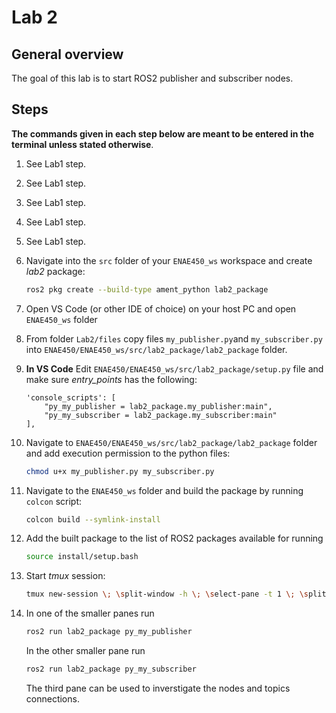 # Lab 2

## General overview

The goal of this lab is to start ROS2 publisher and subscriber nodes.

## Steps

**The commands given in each step below are meant to be entered in the terminal unless stated otherwise**.

1. See Lab1 step.
2. See Lab1 step.
3. See Lab1 step.
4. See Lab1 step.
5. See Lab1 step.

6. Navigate into the `src` folder of your `ENAE450_ws` workspace and create *lab2* package:
    ```bash
    ros2 pkg create --build-type ament_python lab2_package
    ```

7. Open VS Code (or other IDE of choice) on your host PC and open `ENAE450_ws` folder

8. From folder `Lab2/files` copy files `my_publisher.py`and `my_subscriber.py` into `ENAE450/ENAE450_ws/src/lab2_package/lab2_package` folder.

9. **In VS Code** Edit `ENAE450/ENAE450_ws/src/lab2_package/setup.py` file and make sure *entry_points* has the following:
    ```
    'console_scripts': [
        "py_my_publisher = lab2_package.my_publisher:main",
        "py_my_subscriber = lab2_package.my_subscriber:main"
    ],
    ```

10. Navigate to `ENAE450/ENAE450_ws/src/lab2_package/lab2_package` folder and add execution permission to the python files:
    ```bash
    chmod u+x my_publisher.py my_subscriber.py
    ```

11. Navigate to the `ENAE450_ws` folder and build the package by running `colcon` script:
    ```bash
    colcon build --symlink-install
    ```

12. Add the built package to the list of ROS2 packages available for running
    ```bash
    source install/setup.bash
    ```

13. Start *tmux* session:
    ```bash
    tmux new-session \; \split-window -h \; \select-pane -t 1 \; \split-window -v

    ```

14. In one of the smaller panes run
    ```bash
    ros2 run lab2_package py_my_publisher
    ```
    In the other smaller pane run
    ```bash
    ros2 run lab2_package py_my_subscriber
    ```    
    The third pane can be used to inverstigate the nodes and topics connections.
